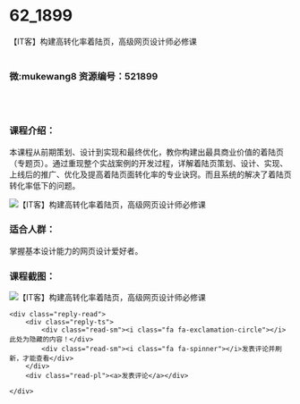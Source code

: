 # 62_1899
【IT客】构建高转化率着陆页，高级网页设计师必修课
<br/></br>
<h3>微:mukewang8 资源编号：521899</h3>
<br/></br>
<h3>课程介绍：</h3>
<p>本课程从前期策划、设计到实现和最终优化，教你构建出最具商业价值的着陆页（专题页）。通过重现整个实战案例的开发过程，详解着陆页策划、设计、实现、上线后的推广、优化及提高着陆页面转化率的专业诀窍。而且系统的解决了着陆页转化率低下的问题。</p>
<p><img src="https://www.ko996.com/wp-content/uploads/img/2018/04/2-2-300x165.png" alt="【IT客】构建高转化率着陆页，高级网页设计师必修课"></p>
<h3>适合人群：</h3>
<p>掌握基本设计能力的<a title="查看与 网页设计 相关的文章" target="_blank">网页设计</a>爱好者。</p>
<div class="info-desc">
<h3>课程截图：</h3>
<p><img src="https://www.ko996.com/wp-content/uploads/img/2018/04/3-2.png" alt="【IT客】构建高转化率着陆页，高级网页设计师必修课"></p>


	<div class="reply-read">
		<div class="reply-ts">
			<div class="read-sm"><i class="fa fa-exclamation-circle"></i>此处为隐藏的内容！</div>
			<div class="read-sm"><i class="fa fa-spinner"></i>发表评论并刷新，才能查看</div>
		</div>
		<div class="read-pl"><a>发表评论</a></div>
		
    </div>
</div>
